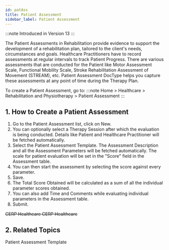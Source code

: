 ```yaml
---
id: patAss
title: Patient Assessment
sidebar_label: Patient Assessment
---
```


:::note
Introduced in Version 13
:::

The Patient Assessments in Rehabilitation provide evidence to support the development of a rehabilitation plan, tailored to the client's needs, circumstances and goals. Healthcare Practitioners have to record assessments at regular intervals to track Patient Progress. There are various assessments that are conducted for the Patient like Motor Assessment Scale, Functional Mobility Scale, Stroke Rehabilitation Assessment of Movement (STREAM), etc. Patient Assessment DocType helps you capture these assessments at any point of time during the Therapy Plan.

To create a Patient Assessment, go to:
:::note
Home > Healthcare > Rehabilitation and Physiotherapy > Patient Assessment
:::

## 1. How to Create a Patient Assessment

1. Go to the Patient Assessment list, click on New.
1. You can optionally select a Therapy Session after which the evaluation is being conducted. Details like Patient and Healthcare Practitioner will be fetched automatically.
1. Select the Patient Assessment Template. The Assessment Description and all the Assessment Parameters will be fetched automatically. The scale for patient evaluation will be set in the "Score" field in the Assessment table.
1. You can then start the assessment by selecting the score against every parameter.
1. Save.
1. The Total Score Obtained will be calculated as a sum of all the individual parameter scores obtained.
1. You can also add Time and Comments while evaluating individual parameters in the Assessment table.
1. Submit.

~~CERP Healthcare CERP Healthcare~~

## 2. Related Topics

Patient Assessment Template
